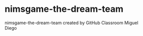 # nimsgame-the-dream-team
nimsgame-the-dream-team created by GitHub Classroom
Miguel <br>
Diego <br>

